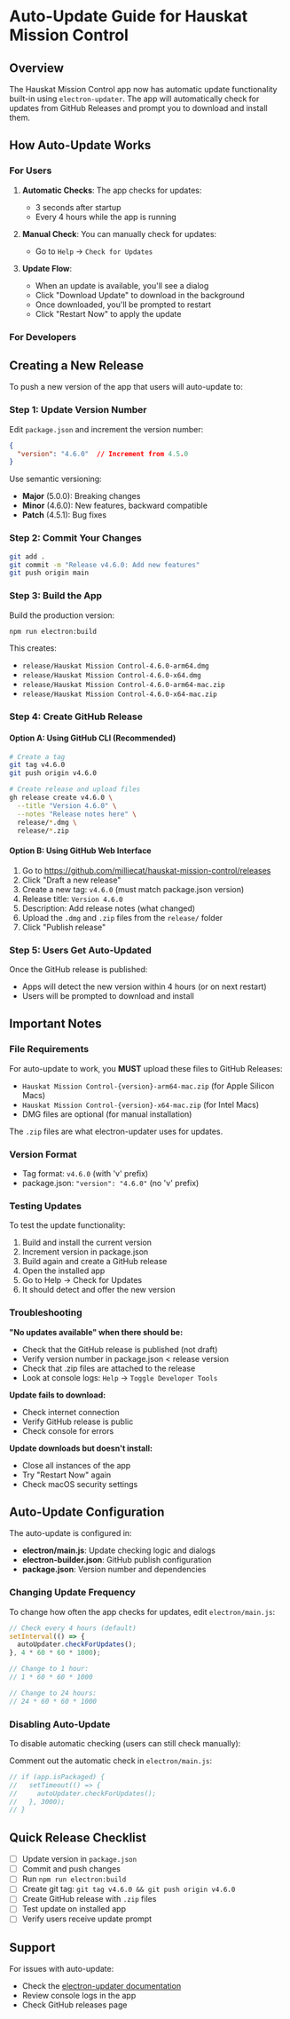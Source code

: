 # Auto-Update Guide for Hauskat Mission Control

## Overview

The Hauskat Mission Control app now has automatic update functionality built-in using `electron-updater`. The app will automatically check for updates from GitHub Releases and prompt you to download and install them.

## How Auto-Update Works

### For Users

1. **Automatic Checks**: The app checks for updates:
   - 3 seconds after startup
   - Every 4 hours while the app is running

2. **Manual Check**: You can manually check for updates:
   - Go to `Help` → `Check for Updates`

3. **Update Flow**:
   - When an update is available, you'll see a dialog
   - Click "Download Update" to download in the background
   - Once downloaded, you'll be prompted to restart
   - Click "Restart Now" to apply the update

### For Developers

## Creating a New Release

To push a new version of the app that users will auto-update to:

### Step 1: Update Version Number

Edit `package.json` and increment the version number:

```json
{
  "version": "4.6.0"  // Increment from 4.5.0
}
```

Use semantic versioning:
- **Major** (5.0.0): Breaking changes
- **Minor** (4.6.0): New features, backward compatible
- **Patch** (4.5.1): Bug fixes

### Step 2: Commit Your Changes

```bash
git add .
git commit -m "Release v4.6.0: Add new features"
git push origin main
```

### Step 3: Build the App

Build the production version:

```bash
npm run electron:build
```

This creates:
- `release/Hauskat Mission Control-4.6.0-arm64.dmg`
- `release/Hauskat Mission Control-4.6.0-x64.dmg`
- `release/Hauskat Mission Control-4.6.0-arm64-mac.zip`
- `release/Hauskat Mission Control-4.6.0-x64-mac.zip`

### Step 4: Create GitHub Release

#### Option A: Using GitHub CLI (Recommended)

```bash
# Create a tag
git tag v4.6.0
git push origin v4.6.0

# Create release and upload files
gh release create v4.6.0 \
  --title "Version 4.6.0" \
  --notes "Release notes here" \
  release/*.dmg \
  release/*.zip
```

#### Option B: Using GitHub Web Interface

1. Go to https://github.com/milliecat/hauskat-mission-control/releases
2. Click "Draft a new release"
3. Create a new tag: `v4.6.0` (must match package.json version)
4. Release title: `Version 4.6.0`
5. Description: Add release notes (what changed)
6. Upload the `.dmg` and `.zip` files from the `release/` folder
7. Click "Publish release"

### Step 5: Users Get Auto-Updated

Once the GitHub release is published:
- Apps will detect the new version within 4 hours (or on next restart)
- Users will be prompted to download and install

## Important Notes

### File Requirements

For auto-update to work, you **MUST** upload these files to GitHub Releases:
- `Hauskat Mission Control-{version}-arm64-mac.zip` (for Apple Silicon Macs)
- `Hauskat Mission Control-{version}-x64-mac.zip` (for Intel Macs)
- DMG files are optional (for manual installation)

The `.zip` files are what electron-updater uses for updates.

### Version Format

- Tag format: `v4.6.0` (with 'v' prefix)
- package.json: `"version": "4.6.0"` (no 'v' prefix)

### Testing Updates

To test the update functionality:

1. Build and install the current version
2. Increment version in package.json
3. Build again and create a GitHub release
4. Open the installed app
5. Go to Help → Check for Updates
6. It should detect and offer the new version

### Troubleshooting

**"No updates available" when there should be:**
- Check that the GitHub release is published (not draft)
- Verify version number in package.json < release version
- Check that .zip files are attached to the release
- Look at console logs: `Help` → `Toggle Developer Tools`

**Update fails to download:**
- Check internet connection
- Verify GitHub release is public
- Check console for errors

**Update downloads but doesn't install:**
- Close all instances of the app
- Try "Restart Now" again
- Check macOS security settings

## Auto-Update Configuration

The auto-update is configured in:

- **electron/main.js**: Update checking logic and dialogs
- **electron-builder.json**: GitHub publish configuration
- **package.json**: Version number and dependencies

### Changing Update Frequency

To change how often the app checks for updates, edit `electron/main.js`:

```javascript
// Check every 4 hours (default)
setInterval(() => {
  autoUpdater.checkForUpdates();
}, 4 * 60 * 60 * 1000);

// Change to 1 hour:
// 1 * 60 * 60 * 1000

// Change to 24 hours:
// 24 * 60 * 60 * 1000
```

### Disabling Auto-Update

To disable automatic checking (users can still check manually):

Comment out the automatic check in `electron/main.js`:

```javascript
// if (app.isPackaged) {
//   setTimeout(() => {
//     autoUpdater.checkForUpdates();
//   }, 3000);
// }
```

## Quick Release Checklist

- [ ] Update version in `package.json`
- [ ] Commit and push changes
- [ ] Run `npm run electron:build`
- [ ] Create git tag: `git tag v4.6.0 && git push origin v4.6.0`
- [ ] Create GitHub release with `.zip` files
- [ ] Test update on installed app
- [ ] Verify users receive update prompt

## Support

For issues with auto-update:
- Check the [electron-updater documentation](https://www.electron.build/auto-update)
- Review console logs in the app
- Check GitHub releases page
